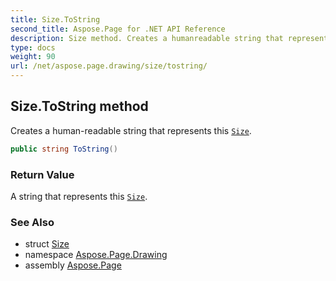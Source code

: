 ```yaml
---
title: Size.ToString
second_title: Aspose.Page for .NET API Reference
description: Size method. Creates a humanreadable string that represents this Size
type: docs
weight: 90
url: /net/aspose.page.drawing/size/tostring/
---
```

## Size.ToString method

Creates a human-readable string that represents this [`Size`](../).

```csharp
public string ToString()
```

### Return Value

A string that represents this [`Size`](../).

### See Also

* struct [Size](../)
* namespace [Aspose.Page.Drawing](../../size/)
* assembly [Aspose.Page](../../../)


